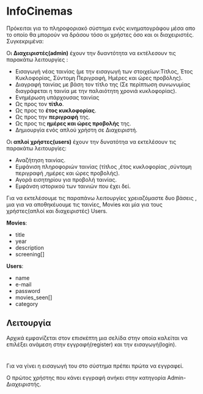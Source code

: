 # **InfoCinemas**

Πρόκειται για το πληροφοριακό σύστημα ενός κινηματογράφου μέσα απο το οποίο θα μπορούν να δράσου τόσο οι χρήστες όσο και οι διαχειριστές.
Συγκεκριμένα:

Οι **Διαχειριστές(admin)** έχουν την δυαντότητα να εκτέλεσουν τις παρακάτω λειτουργίες :

- Εισαγωγή νέας ταινίας (με την εισαγωγή των στοιχείων:Τίτλος, Έτος Κυκλοφορίας, Σύντομη Περιγραφή, Ημέρες και ώρες προβόλης).
- Διαγραφή ταινίας με βάση τον τίτλο της (Σε περίπτωση συνωνυμίας διαγράφεται η ταινία με την παλαιότητη χρονιά κυκλοφορίας).
- Ενημέρωση υπάρχουσας ταινίας
 - Ως προς τον **τίτλο**.
 - Ως προς το **έτος κυκλοφορίας**.
 - Ως προς την **περιγραφή** της.
 - Ως προς τις **ημέρες και ώρες προβολής** της.
- Δημιουργία ενός απλού χρήστη σε Διαχειριστή.

Οι **απλοί χρήστες(users)** έχουν την δυνατότηα να εκτελέσουν τις παρακάτω λειτουργίες:

- Αναζήτηση ταινίας.
- Εμφάνιση πληροφοριών ταινίας (τίτλος ,έτος κυκλοφορίας ,σύντομη περιγραφή ,ημέρες και ώρες προβολής).
- Αγορά εισητηρίου για προβολή ταινίας.
- Εμφάνση ιστορικού των ταινιών που έχει δεί.

Για να εκτελέσουμε τις παραπάνω λειτουργίες χρειαζόμαστε δυο βάσεις , μια για να αποθηκέυουμε τις ταινίες, Movies 
και μία για τους χρήστες(απλοί και διαχειριστές) Users.

**Movies**:

- title
- year
- description
- screening[]

**Users**:

- name
- e-mail
- password
- movies_seen[]
- category

## Λειτουργία 

Αρχικά εμφανίζεται στον επισκέπτη μια σελίδα στην οποία καλείται να επιλέξει ανάμεση στην εγγραφή(register) και την εισαγωγή(login).
#
Για να γίνει η εισαγωγή του στο σύστημα πρέπει πρώτα να εγγραφεί.

Ο πρώτος χρήστης που κάνει εγγραφή ανήκει στην κατηγορία Admin-Διαχειριστής.
#





